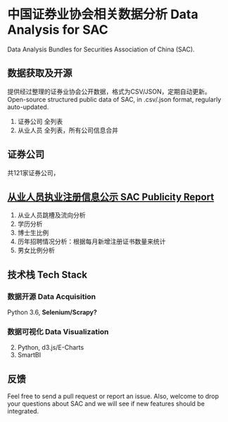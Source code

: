 # 中国证券业协会相关数据分析 Data Analysis for SAC
Data Analysis Bundles for Securities Association of China (SAC).

## 数据获取及开源
提供经过整理的证券业协会公开数据，格式为CSV/JSON，定期自动更新。
Open-source structured public data of SAC, in .csv/.json format, regularly auto-updated.
1. 证券公司
全列表
2. 从业人员
全列表，所有公司信息合并

## 证券公司
共121家证券公司，

## [从业人员执业注册信息公示 SAC Publicity Report](http://person.sac.net.cn/pages/registration/sac-publicity-report.html)
1. 从业人员跳槽及流向分析
2. 学历分析
  1. 博士生比例
3. 历年招聘情况分析：根据每月新增注册证书数量来统计
4. 男女比例分析

## 技术栈 Tech Stack
### 数据开源 Data Acquisition
Python 3.6, **Selenium/Scrapy?**

### 数据可视化 Data Visualization
2. Python, d3.js/E-Charts
1. SmartBI

## 反馈
Feel free to send a pull request or report an issue. Also, welcome to drop your questions about SAC and we will see if new features should be integrated.  
